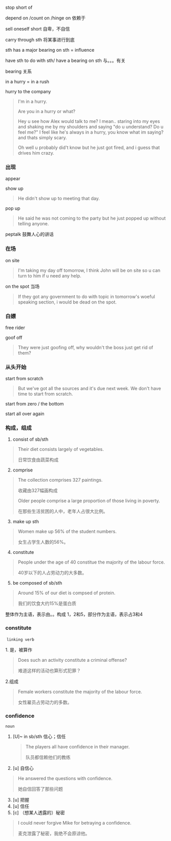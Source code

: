 stop short of 

depend on /count on /hinge on 依赖于

sell oneself short 自卑，不自信

carry through sth 将某事进行到底

sth has a major bearing on sth = influence

have sth to do with sth/ have a bearing on sth 与。。。有关

bearing 关系

in a hurry  = in a rush

hurry to the company

> I'm in a hurry.
>
> Are you in a hurry or what?
>
> Hey u see how Alex would talk to me? I mean.. staring into my eyes and shaking me by my shoulders and saying "do u understand? Do u feel me?" I feel like he's always in a hurry, you know what im saying? and thats simply scary.
>
> Oh well u probably did't know but he just got fired, and i guess that drives him crazy.

### 出现

appear

show up

> He didn't show up to meeting that day.

pop up  

> He said he was not coming to the party but he just popped up without telling anyone.



peptalk 鼓舞人心的讲话  

### 在场

on site

> I'm taking my day off tomorrow, I think John will be on site so u can turn to him if u need any help.  

on the spot 当场

> If they got any government to do with topic in tomorrow's woeful speaking section, i would be dead on the spot.  

### 白嫖

free rider

goof off

> They were just goofing off, why wouldn't the boss just get rid of them?

### 从头开始
start from scratch

> But we've got all the sources and it's due next week. We don't have time to start from scratch.  

start from zero / the bottom

start all over again

### 构成，组成

1. consist of sb/sth

> Their diet consists largely of vegetables.
>
> 日常饮食由蔬菜构成

2. comprise

> The collection comprises 327 paintings.
>
> 收藏由327幅画构成
>
> Older people comprise a large proportion of those living in poverty.
>
> 在那些生活贫困的人中，老年人占很大比例。

3. make up sth

> Women make up 56% of the student numbers.
>
> 女生占学生人数的56%。

4. constitute

> People under the age of 40 constitue the majority of the labour force.
>
> 40岁以下的人占劳动力的大多数。

5. be composed of sb/sth

> Around 15% of our diet is compsed of protein.
>
> 我们的饮食大约15%是蛋白质

整体作为主语，表示由。。构成 1，2和5，部分作为主语，表示占3和4

### constitute

​	`linking verb`

1\. 是，被算作

> Does such an activity constitute a criminal offense?
>
> 难道这样的活动也算形式犯罪？

2\.组成

> Female workers constitute the majority of the labour force.
>
> 女性雇员占劳动力的多数。

### confidence  

`noun`

1. [U]~ in sb/sth 信心；信任

   > The players all have confidence in their manager.
   >
   > 队员都信赖他们的教练

2. [u] 自信心
> He answered the questions with confidence.
> 
> 她自信回答了那些问题

3. [u] 把握
4. [u] 信任
5. [c] （想某人透露的）秘密
> I could never forgive Mike for betraying a confidence.
>
> 麦克泄露了秘密，我绝不会原谅他。